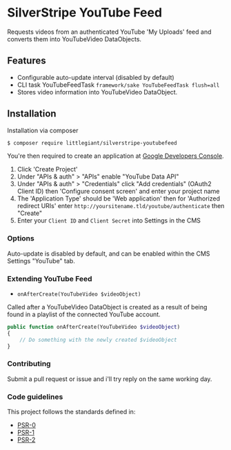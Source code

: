 # SilverStripe YouTube Feed

Requests videos from an authenticated YouTube 'My Uploads' feed and converts them into YouTubeVideo DataObjects.

## Features

- Configurable auto-update interval (disabled by default)
- CLI task YouTubeFeedTask `framework/sake YouTubeFeedTask flush=all`
- Stores video information into YouTubeVideo DataObject.

## Installation

Installation via composer

```bash
$ composer require littlegiant/silverstripe-youtubefeed
```

You're then required to create an application at [Google Developers Console](https://console.developers.google.com/).

1. Click 'Create Project'
2. Under "APIs & auth" > "APIs" enable "YouTube Data API"
3. Under "APIs & auth" > "Credentials" click "Add credentials" (OAuth2 Client ID) then 'Configure consent screen' and enter your project name
4. The 'Application Type' should be 'Web application' then for 'Authorized redirect URIs' enter `http://yoursitename.tld/youtube/authenticate` then "Create"
5. Enter your `Client ID` and `Client Secret` into Settings in the CMS

### Options

Auto-update is disabled by default, and can be enabled within the CMS Settings "YouTube" tab.

### Extending YouTube Feed

- `onAfterCreate(YouTubeVideo $videoObject)`

Called after a YouTubeVideo DataObject is created as a result of being found in a playlist of the connected YouTube account.

```php
public function onAfterCreate(YouTubeVideo $videoObject)
{
    // Do something with the newly created $videoObject
}
```

### Contributing

Submit a pull request or issue and i'll try reply on the same working day.

### Code guidelines

This project follows the standards defined in:

* [PSR-0](https://github.com/php-fig/fig-standards/blob/master/accepted/PSR-0.md)
* [PSR-1](https://github.com/php-fig/fig-standards/blob/master/accepted/PSR-1-basic-coding-standard.md)
* [PSR-2](https://github.com/php-fig/fig-standards/blob/master/accepted/PSR-2-coding-style-guide.md)